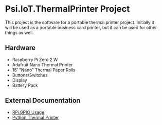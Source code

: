 
# Psi.IoT.ThermalPrinter Project

This project is the software for a portable thermal printer project. Initially it will be used as a portable business card printer, but it can be used for other things as well.

## Hardware

- Raspberry Pi Zero 2 W
- Adafruit Nano Thermal Printer
- 16' "Nano" Thermal Paper Rolls
- Buttons/Switches
- Display
- Battery Pack

## External Documentation

- [RPi.GPIO Usage](https://sourceforge.net/p/raspberry-gpio-python/wiki/Examples/)
- [Python Thermal Printer](https://github.com/adafruit/Python-Thermal-Printer)
